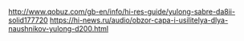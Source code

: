http://www.qobuz.com/gb-en/info/hi-res-guide/yulong-sabre-da8ii-solid177720
https://hi-news.ru/audio/obzor-capa-i-usilitelya-dlya-naushnikov-yulong-d200.html
